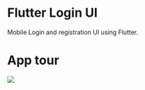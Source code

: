 # Flutter Login UI
Mobile Login and registration UI using Flutter.
# App tour
![](https://github.com/Ziad-Hegazy/Flutter-Login-UI/blob/main/LoginTesting.gif)
